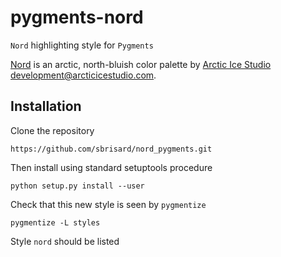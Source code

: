 # pygments-nord

`Nord` highlighting style for `Pygments`

[Nord](https://www.nordtheme.com) is an arctic, north-bluish color palette by
[Arctic Ice Studio](https://www.arcticicestudio.com)
<development@arcticicestudio.com>.

## Installation

Clone the repository

```
https://github.com/sbrisard/nord_pygments.git
```

Then install using standard setuptools procedure

```
python setup.py install --user
```

Check that this new style is seen by `pygmentize`

```
pygmentize -L styles
```

Style `nord` should be listed
